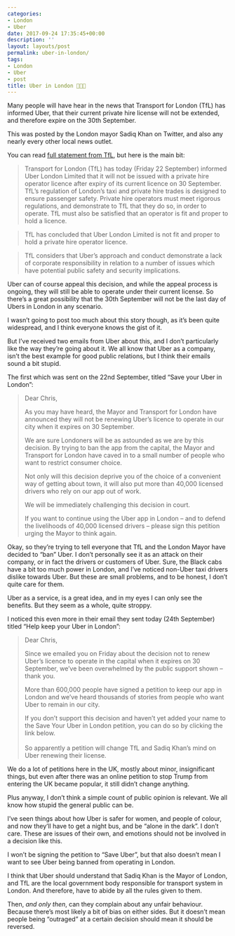 ```yaml
---
categories:
- London
- Uber
date: 2017-09-24 17:35:45+00:00
description: ''
layout: layouts/post
permalink: uber-in-london/
tags:
- London
- Uber
- post
title: Uber in London 🚕🇬🇧
---
```


<div class="kg-card-markdown">
<p>Many people will have hear in the news that Transport for London (TfL) has informed Uber, that their current private hire license will not be extended, and therefore expire on the 30th September.</p>
<p>This was posted by the London mayor Sadiq Khan on Twitter, and also any nearly every other local news outlet.</p>
<p>You can read <a href="https://tfl.gov.uk/info-for/media/press-releases/2017/september/licensing-decision-on-uber-london-limited?intcmp=50167">full statement from TfL</a>, but here is the main bit:</p>
<blockquote>
<p>Transport for London (TfL) has today (Friday 22 September) informed Uber London Limited that it will not be issued with a private hire operator licence after expiry of its current licence on 30 September. TfL&#8217;s regulation of London&#8217;s taxi and private hire trades is designed to ensure passenger safety. Private hire operators must meet rigorous regulations, and demonstrate to TfL that they do so, in order to operate. TfL must also be satisfied that an operator is fit and proper to hold a licence.</p>
</blockquote>
<blockquote>
<p>TfL has concluded that Uber London Limited is not fit and proper to hold a private hire operator licence.</p>
</blockquote>
<blockquote>
<p>TfL considers that Uber&#8217;s approach and conduct demonstrate a lack of corporate responsibility in relation to a number of issues which have potential public safety and security implications.</p>
</blockquote>
<p>Uber can of course appeal this decision, and while the appeal process is ongoing, they will still be able to operate under their current license. So there’s a great possibility that the 30th September will not be the last day of Ubers in London in any scenario.</p>
<p>I wasn’t going to post too much about this story though, as it’s been quite widespread, and I think everyone knows the gist of it.</p>
<p>But I’ve received two emails from Uber about this, and I don’t particularly like the way they’re going about it. We all know that Uber as a company, isn’t the best example for good public relations, but I think their emails sound a bit stupid.</p>
<p>The first which was sent on the 22nd September, titled “Save your Uber in London”:</p>
<blockquote>
<p>Dear Chris,</p>
<p>As you may have heard, the Mayor and Transport for London have announced they will not be renewing Uber’s licence to operate in our city when it expires on 30 September.</p>
<p>We are sure Londoners will be as astounded as we are by this decision. By trying to ban the app from the capital, the Mayor and Transport for London have caved in to a small number of people who want to restrict consumer choice.</p>
<p>Not only will this decision deprive you of the choice of a convenient way of getting about town, it will also put more than 40,000 licensed drivers who rely on our app out of work.</p>
<p>We will be immediately challenging this decision in court.</p>
<p>If you want to continue using the Uber app in London &#8211; and to defend the livelihoods of 40,000 licensed drivers &#8211; please sign this petition urging the Mayor to think again.</p>
</blockquote>
<p>Okay, so they’re trying to tell everyone that TfL and the London Mayor have decided to “ban” Uber. I don’t personally see it as an attack on their company, or in fact the drivers or customers of Uber. Sure, the Black cabs have a bit too much power in London, and I’ve noticed non-Uber taxi drivers dislike towards Uber. But these are small problems, and to be honest, I don’t quite care for them.</p>
<p>Uber as a service, is a great idea, and in my eyes I can only see the benefits. But they seem as a whole, quite stroppy.</p>
<p>I noticed this even more in their email they sent today (24th September) titled “Help keep your Uber in London”:</p>
<blockquote>
<p>Dear Chris,</p>
<p>Since we emailed you on Friday about the decision not to renew Uber’s licence to operate in the capital when it expires on 30 September, we’ve been overwhelmed by the public support shown &#8211; thank you.</p>
<p>More than 600,000 people have signed a petition to keep our app in London and we’ve heard thousands of stories from people who want Uber to remain in our city.</p>
<p>If you don’t support this decision and haven’t yet added your name to the Save Your Uber in London petition, you can do so by clicking the link below.<br />
 <br />
So apparently a petition will change TfL and Sadiq Khan’s mind on Uber renewing their license.</p>
</blockquote>
<p>We do a lot of petitions here in the UK, mostly about minor, insignificant things, but even after there was an online petition to stop Trump from entering the UK became popular, it still didn’t change anything.</p>
<p>Plus anyway, I don’t think a simple count of public opinion is relevant. We all know how stupid the general public can be.</p>
<p>I’ve seen things about how Uber is safer for women, and people of colour, and now they’ll have to get a night bus, and be “alone in the dark”. I don’t care. These are issues of their own, and emotions should not be involved in a decision like this.</p>
<p>I won’t be signing the petition to “Save Uber”, but that also doesn’t mean I want to see Uber being banned from operating in London.</p>
<p>I think that Uber should understand that Sadiq Khan is the Mayor of London, and TfL are the local government body responsible for transport system in London. And therefore, have to abide by all the rules given to them.</p>
<p>Then, <em>and only then</em>, can they complain about any unfair behaviour. Because there’s most likely a bit of bias on either sides. But it doesn’t mean people being “outraged” at a certain decision should mean it should be reversed.</p>
</div>